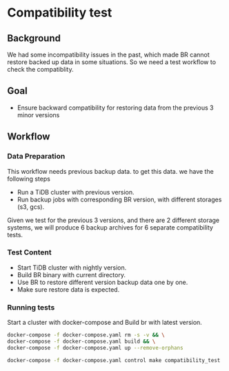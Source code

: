 # Compatibility test

## Background

We had some incompatibility issues in the past, which made BR cannot restore backed up data in some situations.
So we need a test workflow to check the compatiblity.

## Goal

- Ensure backward compatibility for restoring data from the previous 3 minor versions

## Workflow

### Data Preparation

This workflow needs previous backup data. to get this data. we have the following steps

- Run a TiDB cluster with previous version.
- Run backup jobs with corresponding BR version, with different storages (s3, gcs).

Given we test for the previous 3 versions, and there are 2 different storage systems, we will produce 6 backup archives for 6 separate compatibility tests.

### Test Content

- Start TiDB cluster with nightly version.
- Build BR binary with current directory.
- Use BR to restore different version backup data one by one.
- Make sure restore data is expected.

### Running tests

Start a cluster with docker-compose and Build br with latest version.

```sh
docker-compose -f docker-compose.yaml rm -s -v && \
docker-compose -f docker-compose.yaml build && \
docker-compose -f docker-compose.yaml up --remove-orphans
```

```sh
docker-compose -f docker-compose.yaml control make compatibility_test
```
